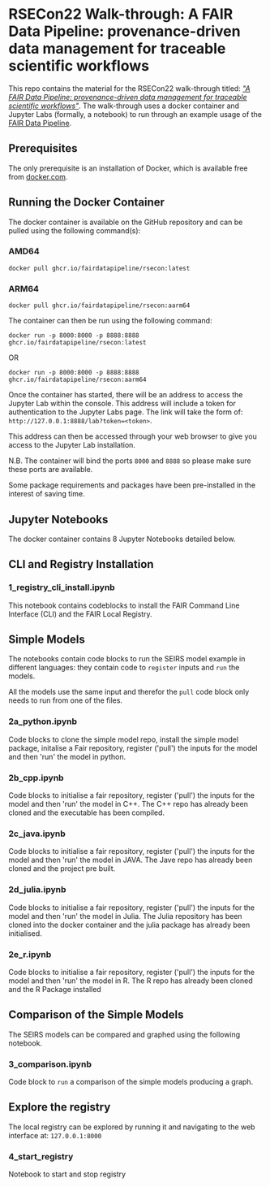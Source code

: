 # RSECon22 Walk-through: A FAIR Data Pipeline: provenance-driven data management for traceable scientific workflows

This repo contains the material for the RSECon22 walk-through titled: [*"A FAIR Data Pipeline: provenance-driven data management for traceable scientific workflows"*](https://virtual.oxfordabstracts.com/#/event/public/3101/submission/113). The walk-through uses a docker container and Jupyter Labs (formally, a notebook) to run through an example usage of the [FAIR Data Pipeline](https://www.fairdatapipeline.org/).

## Prerequisites
The only prerequisite is an installation of Docker, which is available free from [docker.com](https://www.docker.com/).

## Running the Docker Container
The docker container is available on the GitHub repository and can be pulled using the following command(s):

### AMD64
```
docker pull ghcr.io/fairdatapipeline/rsecon:latest
```

### ARM64
```
docker pull ghcr.io/fairdatapipeline/rsecon:aarm64
```

The container can then be run using the following command:

```
docker run -p 8000:8000 -p 8888:8888 ghcr.io/fairdatapipeline/rsecon:latest
```

OR

```
docker run -p 8000:8000 -p 8888:8888 ghcr.io/fairdatapipeline/rsecon:aarm64
```

Once the container has started, there will be an address to access the Jupyter Lab within the console. This address will include a token for authentication to the Jupyter Labs page. The link will take the form of: `http://127.0.0.1:8888/lab?token=<token>`.

This address can then be accessed through your web browser to give you access to the Jupyter Lab installation.

N.B. The container will bind the ports `8000` and `8888` so please make sure these ports are available.

Some package requirements and packages have been pre-installed in the interest of saving time.

## Jupyter Notebooks
The docker container contains 8 Jupyter Notebooks detailed below.

## CLI and Registry Installation

### 1_registry_cli_install.ipynb
This notebook contains codeblocks to install the FAIR Command Line Interface (CLI) and the FAIR Local Registry.

## Simple Models
The notebooks contain code blocks to run the SEIRS model example in different languages: they contain code to `register` inputs and `run` the models.

All the models use the same input and therefor the  `pull` code block only needs to run from one of the files.

### 2a_python.ipynb
Code blocks to clone the simple model repo, install the simple model package, initalise a Fair repository, register ('pull') the inputs for the model and then 'run' the model in python.

### 2b_cpp.ipynb
Code blocks to initialise a fair repository, register ('pull') the inputs for the model and then 'run' the model in C++. The C++ repo has already been cloned and the executable has been compiled.

### 2c_java.ipynb
Code blocks to initialise a fair repository, register ('pull') the inputs for the model and then 'run' the model in JAVA. The Jave repo has already been cloned and the project pre built.

### 2d_julia.ipynb
Code blocks to initialise a fair repository, register ('pull') the inputs for the model and then 'run' the model in Julia. The Julia repository has been cloned into the docker container and the julia package has already been initialised.

### 2e_r.ipynb
Code blocks to initialise a fair repository, register ('pull') the inputs for the model and then 'run' the model in R. The R repo has already been cloned and the R Package installed

## Comparison of the Simple Models
The SEIRS models can be compared and graphed using the following notebook.

### 3_comparison.ipynb
Code block to `run` a comparison of the simple models producing a graph.

## Explore the registry
The local registry can be explored by running it and navigating to the web interface at: `127.0.0.1:8000`

### 4_start_registry
Notebook to start and stop registry




